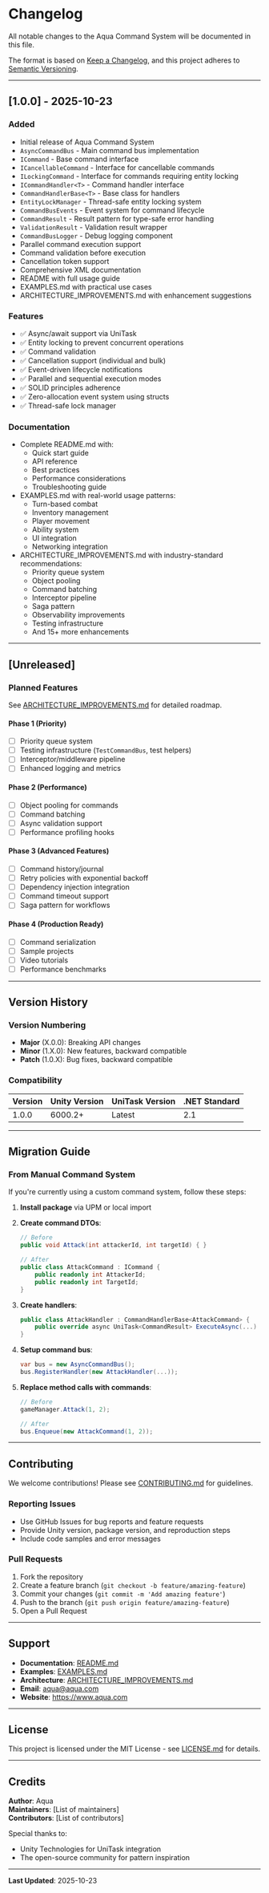 # Changelog

All notable changes to the Aqua Command System will be documented in this file.

The format is based on [Keep a Changelog](https://keepachangelog.com/en/1.0.0/),
and this project adheres to [Semantic Versioning](https://semver.org/spec/v2.0.0.html).

---

## [1.0.0] - 2025-10-23

### Added
- Initial release of Aqua Command System
- `AsyncCommandBus` - Main command bus implementation
- `ICommand` - Base command interface
- `ICancellableCommand` - Interface for cancellable commands
- `ILockingCommand` - Interface for commands requiring entity locking
- `ICommandHandler<T>` - Command handler interface
- `CommandHandlerBase<T>` - Base class for handlers
- `EntityLockManager` - Thread-safe entity locking system
- `CommandBusEvents` - Event system for command lifecycle
- `CommandResult` - Result pattern for type-safe error handling
- `ValidationResult` - Validation result wrapper
- `CommandBusLogger` - Debug logging component
- Parallel command execution support
- Command validation before execution
- Cancellation token support
- Comprehensive XML documentation
- README with full usage guide
- EXAMPLES.md with practical use cases
- ARCHITECTURE_IMPROVEMENTS.md with enhancement suggestions

### Features
- ✅ Async/await support via UniTask
- ✅ Entity locking to prevent concurrent operations
- ✅ Command validation
- ✅ Cancellation support (individual and bulk)
- ✅ Event-driven lifecycle notifications
- ✅ Parallel and sequential execution modes
- ✅ SOLID principles adherence
- ✅ Zero-allocation event system using structs
- ✅ Thread-safe lock manager

### Documentation
- Complete README.md with:
  - Quick start guide
  - API reference
  - Best practices
  - Performance considerations
  - Troubleshooting guide
- EXAMPLES.md with real-world usage patterns:
  - Turn-based combat
  - Inventory management
  - Player movement
  - Ability system
  - UI integration
  - Networking integration
- ARCHITECTURE_IMPROVEMENTS.md with industry-standard recommendations:
  - Priority queue system
  - Object pooling
  - Command batching
  - Interceptor pipeline
  - Saga pattern
  - Observability improvements
  - Testing infrastructure
  - And 15+ more enhancements

---

## [Unreleased]

### Planned Features
See [ARCHITECTURE_IMPROVEMENTS.md](ARCHITECTURE_IMPROVEMENTS.md) for detailed roadmap.

#### Phase 1 (Priority)
- [ ] Priority queue system
- [ ] Testing infrastructure (`TestCommandBus`, test helpers)
- [ ] Interceptor/middleware pipeline
- [ ] Enhanced logging and metrics

#### Phase 2 (Performance)
- [ ] Object pooling for commands
- [ ] Command batching
- [ ] Async validation support
- [ ] Performance profiling hooks

#### Phase 3 (Advanced Features)
- [ ] Command history/journal
- [ ] Retry policies with exponential backoff
- [ ] Dependency injection integration
- [ ] Command timeout support
- [ ] Saga pattern for workflows

#### Phase 4 (Production Ready)
- [ ] Command serialization
- [ ] Sample projects
- [ ] Video tutorials
- [ ] Performance benchmarks

---

## Version History

### Version Numbering

- **Major** (X.0.0): Breaking API changes
- **Minor** (1.X.0): New features, backward compatible
- **Patch** (1.0.X): Bug fixes, backward compatible

### Compatibility

| Version | Unity Version | UniTask Version | .NET Standard |
|---------|---------------|-----------------|---------------|
| 1.0.0   | 6000.2+       | Latest          | 2.1           |

---

## Migration Guide

### From Manual Command System

If you're currently using a custom command system, follow these steps:

1. **Install package** via UPM or local import
2. **Create command DTOs**:
   ```csharp
   // Before
   public void Attack(int attackerId, int targetId) { }
   
   // After
   public class AttackCommand : ICommand {
       public readonly int AttackerId;
       public readonly int TargetId;
   }
   ```

3. **Create handlers**:
   ```csharp
   public class AttackHandler : CommandHandlerBase<AttackCommand> {
       public override async UniTask<CommandResult> ExecuteAsync(...) { }
   }
   ```

4. **Setup command bus**:
   ```csharp
   var bus = new AsyncCommandBus();
   bus.RegisterHandler(new AttackHandler(...));
   ```

5. **Replace method calls with commands**:
   ```csharp
   // Before
   gameManager.Attack(1, 2);
   
   // After
   bus.Enqueue(new AttackCommand(1, 2));
   ```

---

## Contributing

We welcome contributions! Please see [CONTRIBUTING.md](CONTRIBUTING.md) for guidelines.

### Reporting Issues

- Use GitHub Issues for bug reports and feature requests
- Provide Unity version, package version, and reproduction steps
- Include code samples and error messages

### Pull Requests

1. Fork the repository
2. Create a feature branch (`git checkout -b feature/amazing-feature`)
3. Commit your changes (`git commit -m 'Add amazing feature'`)
4. Push to the branch (`git push origin feature/amazing-feature`)
5. Open a Pull Request

---

## Support

- **Documentation**: [README.md](README.md)
- **Examples**: [EXAMPLES.md](EXAMPLES.md)
- **Architecture**: [ARCHITECTURE_IMPROVEMENTS.md](ARCHITECTURE_IMPROVEMENTS.md)
- **Email**: aqua@aqua.com
- **Website**: https://www.aqua.com

---

## License

This project is licensed under the MIT License - see [LICENSE.md](LICENSE.md) for details.

---

## Credits

**Author**: Aqua  
**Maintainers**: [List of maintainers]  
**Contributors**: [List of contributors]

Special thanks to:
- Unity Technologies for UniTask integration
- The open-source community for pattern inspiration

---

**Last Updated**: 2025-10-23

